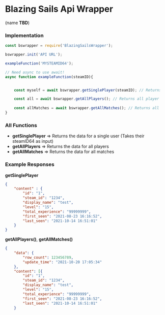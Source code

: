 # Blazing Sails Api Wrapper

(name **TBD**)

### Implementation

```js
const bswrapper = require('BlazingSailsWrapper');

bswrapper.init('API URL');

exampleFunction('MYSTEAMID64');

// Need async to use await!
async function exampleFunction(steamID){


	const myself = await bswrapper.getSinglePlayer(steamID); // Returns single user data (Currently not working due to formatting differences)

	const all = await bswrapper.getAllPlayers(); // Returns all player data
		
	const allMatches = await bswrapper.getAllMatches(); // Returns all match data
}
```

### All Functions

- **getSinglePlayer** => Returns the data for a single user (Takes their steamID64 as input)
- **getAllPlayers** => Returns the data for all players
- **getAllMatches** => Returns the data for all matches

### Example Responses

**getSinglePlayer**

```json
{
	"content" : {
        "id": "1",
        "steam_id": "1234",
        "display_name": "test",
        "level": "15",
        "total_experience": "99999999",
        "first_seen": "2021-08-23 16:16:52",
        "last_seen": "2021-10-14 16:51:01"
    }
}
```

**getAllPlayers()**, **getAllMatches()**

```json
{
    "data": {
        "row_count": 123456789,
        "update_time": "2021-10-20 17:05:34"
    },
    "content": [{
        "id": "1",
        "steam_id": "1234",
        "display_name": "test",
        "level": "15",
        "total_experience": "99999999",
        "first_seen": "2021-08-23 16:16:52",
        "last_seen": "2021-10-14 16:51:01"
    }
```